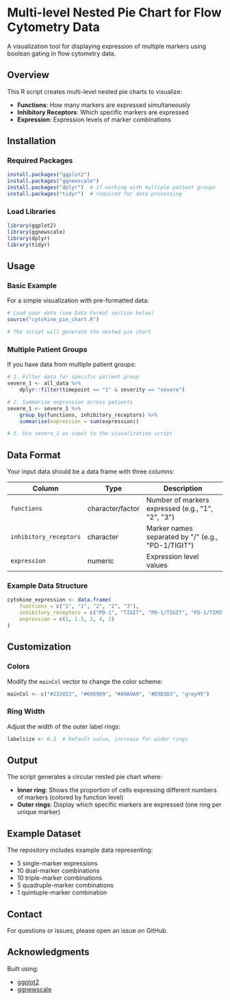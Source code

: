 # Multi-level Nested Pie Chart for Flow Cytometry Data

A visualization tool for displaying expression of multiple markers using boolean gating in flow cytometry data.

## Overview

This R script creates multi-level nested pie charts to visualize:
- **Functions**: How many markers are expressed simultaneously
- **Inhibitory Receptors**: Which specific markers are expressed
- **Expression**: Expression levels of marker combinations

## Installation

### Required Packages

```r
install.packages("ggplot2")
install.packages("ggnewscale")
install.packages("dplyr")  # if working with multiple patient groups
install.packages("tidyr")  # required for data processing
```

### Load Libraries

```r
library(ggplot2)
library(ggnewscale)
library(dplyr)
library(tidyr)
```

## Usage

### Basic Example

For a simple visualization with pre-formatted data:

```r
# Load your data (see Data Format section below)
source("cytokine_pie_chart.R")

# The script will generate the nested pie chart
```

### Multiple Patient Groups

If you have data from multiple patient groups:

```r
# 1. Filter data for specific patient group
severe_1 <- all_data %>%
    dplyr::filter(timepoint == "1" & severity == "severe")

# 2. Summarize expression across patients
severe_1 <- severe_1 %>% 
    group_by(functions, inhibitory_receptors) %>%
    summarise(expression = sum(expression))

# 3. Use severe_1 as input to the visualization script
```

## Data Format

Your input data should be a data frame with three columns:

| Column | Type | Description |
|--------|------|-------------|
| `functions` | character/factor | Number of markers expressed (e.g., "1", "2", "3") |
| `inhibitory_receptors` | character | Marker names separated by "/" (e.g., "PD-1/TIGIT") |
| `expression` | numeric | Expression level values |

### Example Data Structure

```r
cytokine_expression <- data.frame(
    functions = c("1", "1", "2", "2", "3"),
    inhibitory_receptors = c("PD-1", "TIGIT", "PD-1/TIGIT", "PD-1/TIM3", "CTLA4/LAG3/PD-1"),
    expression = c(1, 1.5, 2, 4, 1)
)
```

## Customization

### Colors

Modify the `mainCol` vector to change the color scheme:

```r
mainCol <- c("#232023", "#696969", "#A9A9A9", "#D3D3D3", "grey95")
```

### Ring Width

Adjust the width of the outer label rings:

```r
labelsize <- 0.2  # Default value, increase for wider rings
```

## Output

The script generates a circular nested pie chart where:
- **Inner ring**: Shows the proportion of cells expressing different numbers of markers (colored by function level)
- **Outer rings**: Display which specific markers are expressed (one ring per unique marker)

## Example Dataset

The repository includes example data representing:
- 5 single-marker expressions
- 10 dual-marker combinations
- 10 triple-marker combinations
- 5 quadruple-marker combinations
- 1 quintuple-marker combination

## Contact

For questions or issues, please open an issue on GitHub.

## Acknowledgments

Built using:
- [ggplot2](https://ggplot2.tidyverse.org/)
- [ggnewscale](https://github.com/eliocamp/ggnewscale)

